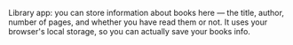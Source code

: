 Library app: you can store information about books here — the title, author, number of pages, and whether you have read them or not.
It uses your browser's local storage, so you can actually save your books info.
